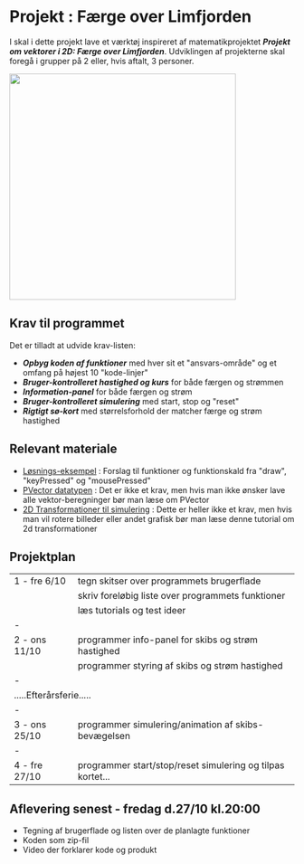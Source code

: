 # Projekt : Færge over Limfjorden 

I skal i dette projekt lave et værktøj inspireret af matematikprojektet ***Projekt om vektorer i 2D: Færge over Limfjorden***.
Udviklingen af projekterne skal foregå i grupper på 2 eller, hvis aftalt, 3 personer.

<img src="sejlSim.gif" height="400">

## Krav til programmet

Det er tilladt at udvide krav-listen:
- ***Opbyg koden af funktioner*** med hver sit et "ansvars-område" og et omfang på højest 10 "kode-linjer"
- ***Bruger-kontrolleret hastighed og kurs*** for både færgen og strømmen 
- ***Information-panel*** for både færgen og strøm
- ***Bruger-kontrolleret simulering*** med start, stop og "reset"
- ***Rigtigt sø-kort*** med størrelsforhold der matcher færge og strøm hastighed


## Relevant materiale

- [Løsnings-eksempel](projekt1eksempel.md) : Forslag til funktioner og funktionskald fra "draw", "keyPressed" og "mousePressed"        
- [PVector datatypen](https://processing.org/reference/PVector.html) : Det er ikke et krav, men hvis man ikke ønsker lave alle vektor-beregninger bør man læse om PVector     
- [2D Transformationer til simulering](https://processing.org/tutorials/transform2d) : Dette er heller ikke et krav, men hvis man vil rotere billeder eller andet grafisk bør man læse denne tutorial om 2d transformationer            

## Projektplan

<table>
    <tr>
        <td style = "text-align: left">1 - fre 6/10</td>
        <td style = "text-align: left">tegn skitser over programmets brugerflade</td>
    </tr>
    <tr>
        <td style = "text-align: left"></td>
        <td style = "text-align: left">skriv foreløbig liste over programmets funktioner</td>
    </tr>
    <tr>
        <td style = "text-align: left"></td>
        <td style = "text-align: left">læs tutorials og test ideer</td>
    </tr>
    <tr><td colspan="2">-</td></tr>
    <tr>
        <td style = "text-align: left">2 - ons 11/10</td>
        <td style = "text-align: left">programmer info-panel for skibs og strøm hastighed</td> 
    </tr>
    <tr>
        <td style = "text-align: left"></td>
        <td style = "text-align: left">programmer styring af skibs og strøm hastighed</td> 
    </tr>
    <tr><td colspan="2">-</td></tr>
    <tr><td colspan="2">.....Efterårsferie.....</td></tr>
    <tr><td colspan="2">-</td></tr>
    <tr>
        <td style = "text-align: left">3 - ons 25/10</td>
        <td style = "text-align: left">programmer simulering/animation af skibs-bevægelsen</td>
    </tr>
    <tr><td colspan="2">-</td></tr>
    <tr>
        <td style = "text-align: left">4 - fre 27/10</td>
        <td style = "text-align: left">programmer start/stop/reset simulering og tilpas kortet...</td>
    </tr>
</table>

## Aflevering senest - fredag d.27/10 kl.20:00

- Tegning af brugerflade og listen over de planlagte funktioner
- Koden som zip-fil
- Video der forklarer kode og produkt 

